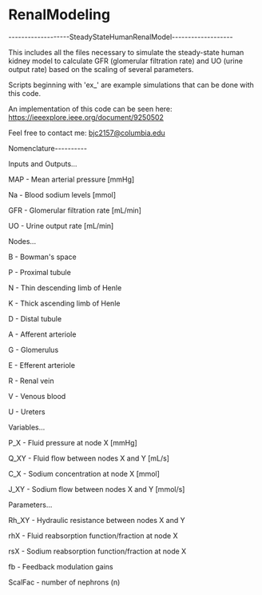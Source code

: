 # RenalModeling

-------------------SteadyStateHumanRenalModel-------------------

This includes all the files necessary to simulate the steady-state human kidney model to calculate GFR (glomerular filtration rate) and UO (urine output rate) based on the scaling of several parameters.

Scripts beginning with 'ex_' are example simulations that can be done with this code.

An implementation of this code can be seen here:
https://ieeexplore.ieee.org/document/9250502

Feel free to contact me:
bjc2157@columbia.edu


Nomenclature----------

Inputs and Outputs...

MAP - Mean arterial pressure [mmHg]

Na - Blood sodium levels [mmol]

GFR - Glomerular filtration rate [mL/min]

UO - Urine output rate [mL/min]


Nodes...

B - Bowman's space

P - Proximal tubule

N - Thin descending limb of Henle

K - Thick ascending limb of Henle

D - Distal tubule

A - Afferent arteriole

G - Glomerulus

E - Efferent arteriole

R - Renal vein

V - Venous blood

U - Ureters


Variables...

P_X - Fluid pressure at node X [mmHg]

Q_XY - Fluid flow between nodes X and Y [mL/s]

C_X - Sodium concentration at node X [mmol]

J_XY - Sodium flow between nodes X and Y [mmol/s]


Parameters...

Rh_XY - Hydraulic resistance between nodes X and Y

rhX - Fluid reabsorption function/fraction at node X

rsX - Sodium reabsorption function/fraction at node X

fb - Feedback modulation gains

ScalFac - number of nephrons (n)

